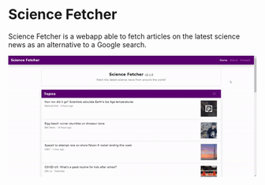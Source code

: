 # Science Fetcher
Science Fetcher is a webapp able to fetch articles on the latest science news as an alternative to a Google search.
			
![preview](./preview.gif)
